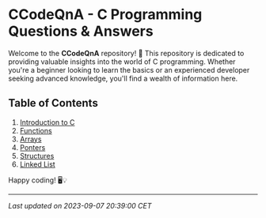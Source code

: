 # CCodeQnA - C Programming Questions & Answers

Welcome to the **CCodeQnA** repository! 🚀 This repository is dedicated to providing valuable insights into the world of C programming. Whether you're a beginner looking to learn the basics or an experienced developer seeking advanced knowledge, you'll find a wealth of information here.

## Table of Contents

1. [Introduction to C](#[https://github.com/Salahbendary/CCodeQnA/tree/main/Introduction%20To%20C])
2. [Functions](#Functions)
3. [Arrays](#Arrays)
4. [Ponters](#Pointers)
5. [Structures](#Structures)
6. [Linked List](#LinkedList)


Happy coding! 🖥️💡

---

*Last updated on 2023-09-07 20:39:00 CET*
